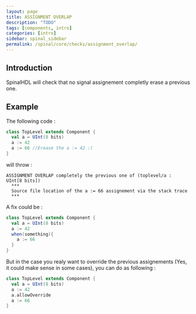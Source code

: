 ```yaml
---
layout: page
title: ASSIGNMENT OVERLAP
description: "TODO"
tags: [components, intro]
categories: [intro]
sidebar: spinal_sidebar
permalink: /spinal/core/checks/assignment_overlap/
---
```



## Introduction
SpinalHDL will check that no signal assignement completly erase a previous one.

## Example

The following code :

```scala
class TopLevel extends Component {
  val a = UInt(8 bits)
  a := 42
  a := 66 //Erease the a := 42 :(
}
```

will throw :

```
ASSIGNMENT OVERLAP completely the previous one of (toplevel/a :  UInt[8 bits])
  ***
  Source file location of the a := 66 assignement via the stack trace
  ***
```

A fix could be :

```scala
class TopLevel extends Component {
  val a = UInt(8 bits)
  a := 42
  when(something){
    a := 66
  }
}
```

But in the case you realy want to override the previous assignements (Yes, it could make sense in some cases), you can do as following :

```scala
class TopLevel extends Component {
  val a = UInt(8 bits)
  a := 42
  a.allowOverride
  a := 66
}
```
